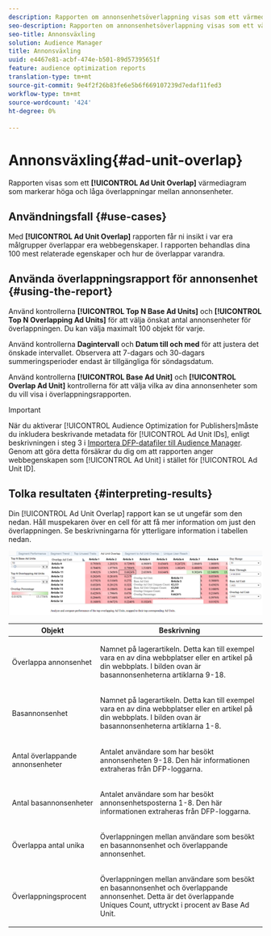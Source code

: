 ```yaml
---
description: Rapporten om annonsenhetsöverlappning visas som ett värmediagram som markerar höga och låga överlappningar mellan annonsenheter.
seo-description: Rapporten om annonsenhetsöverlappning visas som ett värmediagram som markerar höga och låga överlappningar mellan annonsenheter.
seo-title: Annonsväxling
solution: Audience Manager
title: Annonsväxling
uuid: e4467e81-acbf-474e-b501-89d57395651f
feature: audience optimization reports
translation-type: tm+mt
source-git-commit: 9e4f2f26b83fe6e5b6f669107239d7edaf11fed3
workflow-type: tm+mt
source-wordcount: '424'
ht-degree: 0%

---
```



# Annonsväxling{#ad-unit-overlap}

Rapporten visas som ett **[!UICONTROL Ad Unit Overlap]** värmediagram som markerar höga och låga överlappningar mellan annonsenheter.

## Användningsfall {#use-cases}

Med **[!UICONTROL Ad Unit Overlap]** rapporten får ni insikt i var era målgrupper överlappar era webbegenskaper. I rapporten behandlas dina 100 mest relaterade egenskaper och hur de överlappar varandra.

## Använda överlappningsrapport för annonsenhet {#using-the-report}

Använd kontrollerna **[!UICONTROL Top N Base Ad Units]** och **[!UICONTROL Top N Overlapping Ad Units]** för att välja önskat antal annonsenheter för överlappningen. Du kan välja maximalt 100 objekt för varje.

Använd kontrollerna **Dagintervall** och **Datum till och med** för att justera det önskade intervallet. Observera att 7-dagars och 30-dagars summeringsperioder endast är tillgängliga för söndagsdatum.

Använd kontrollerna **[!UICONTROL Base Ad Unit]** och **[!UICONTROL Overlap Ad Unit]** kontrollerna för att välja vilka av dina annonsenheter som du vill visa i överlappningsrapporten.

>[!IMPORTANT]
>
>När du aktiverar [!UICONTROL Audience Optimization for Publishers]måste du inkludera beskrivande metadata för [!UICONTROL Ad Unit IDs], enligt beskrivningen i steg 3 i [Importera DFP-datafiler till Audience Manager](../../../reporting/audience-optimization-reports/aor-publishers/import-dfp.md). Genom att göra detta försäkrar du dig om att rapporten anger webbegenskapen som [!UICONTROL Ad Unit] i stället för [!UICONTROL Ad Unit ID].

## Tolka resultaten {#interpreting-results}

Din [!UICONTROL Ad Unit Overlap] rapport kan se ut ungefär som den nedan. Håll muspekaren över en cell för att få mer information om just den överlappningen. Se beskrivningarna för ytterligare information i tabellen nedan.

![](assets/publisher_ad_unit_overlap.png)

<table id="table_22340F45B1B94D3796174CB30A60E212"> 
 <thead> 
  <tr> 
   <th colname="col1" class="entry"> Objekt </th> 
   <th colname="col2" class="entry"> Beskrivning </th> 
  </tr>
 </thead>
 <tbody> 
  <tr> 
   <td colname="col1"> <p><span class="wintitle"> Överlappa annonsenhet</span> </p> </td> 
   <td colname="col2"> <p>Namnet på lagerartikeln. Detta kan till exempel vara en av dina webbplatser eller en artikel på din webbplats. I bilden ovan är basannonsenheterna artiklarna 9-18. </p> </td> 
  </tr> 
  <tr> 
   <td colname="col1"> <p><span class="wintitle"> Basannonsenhet</span> </p> </td> 
   <td colname="col2"> <p>Namnet på lagerartikeln. Detta kan till exempel vara en av dina webbplatser eller en artikel på din webbplats. I bilden ovan är basannonsenheterna artiklarna 1-8. </p> </td> 
  </tr> 
  <tr> 
   <td colname="col1"> <p><span class="wintitle"> Antal överlappande annonsenheter</span> </p> </td> 
   <td colname="col2"> <p>Antalet användare som har besökt annonsenheten 9-18. Den här informationen extraheras från DFP-loggarna. </p> </td> 
  </tr> 
  <tr> 
   <td colname="col1"> <p><span class="wintitle"> Antal basannonsenheter</span> </p> </td> 
   <td colname="col2"> <p>Antalet användare som har besökt annonsenhetsposterna 1-8. Den här informationen extraheras från DFP-loggarna. </p> </td> 
  </tr> 
  <tr> 
   <td colname="col1"> <p><span class="wintitle"> Överlappa antal unika</span> </p> </td> 
   <td colname="col2"> <p>Överlappningen mellan användare som besökt en <span class="wintitle"> basannonsenhet</span> och <span class="wintitle"> överlappande annonsenhet</span>. </p> </td> 
  </tr> 
  <tr> 
   <td colname="col1"> <p><span class="wintitle"> Överlappningsprocent</span> </p> </td> 
   <td colname="col2"> <p>Överlappningen mellan användare som besökt en <span class="wintitle"> basannonsenhet</span> och <span class="wintitle"> överlappande annonsenhet</span>. Detta är det <span class="wintitle"> överlappande Uniques Count</span>, uttryckt i procent av <span class="wintitle"> Base Ad Unit</span>. </p> </td> 
  </tr> 
 </tbody> 
</table>

